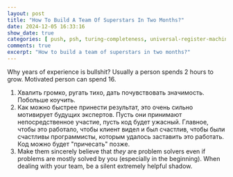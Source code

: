 ```yaml
---
layout: post
title: "How To Build A Team Of Superstars In Two Months?"
date: 2024-12-05 16:33:16
show_date: true
categories: [ push, psh, turing-completeness, universal-register-machine, urm ]
comments: true
excerpt: "How to build a team of superstars in two months?"
---
```


Why years of experience is bullshit? Usually a person spends 2 hours to grow. Motivated person can spend 16.

1. Хвалить громко, ругать тихо, дать почувствовать значимость. Побольше коучить.
2. Как можно быстрее принести результат, это очень сильно мотивирует будущих экспертов. Пусть они принимают непосредственное участие, пусть код будет ужасный. Главное, чтобы это работало, чтобы клиент видел и был счастлив, чтобы были счастливы программисты, которым удалось заставить это работать. Код можно будет "причесать" позже.
3. Make them sincerely believe that *they* are problem solvers even if problems are mostly solved by you (especially in the beginning). When dealing with your team, be a silent extremely helpful shadow.
